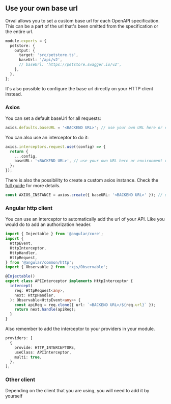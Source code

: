 ## Use your own base url

Orval allows you to set a custom base url for each OpenAPI specification. This can be a part of the url that's been omitted from the specification or the entire url.

```ts
module.exports = {
  petstore: {
    output: {
      target: 'src/petstore.ts',
      baseUrl: '/api/v2',
      // baseUrl: 'https://petstore.swagger.io/v2',
    },
  },
};
```

It's also possible to configure the base url directly on your HTTP client instead.

### Axios

You can set a default baseUrl for all requests:

```ts
axios.defaults.baseURL = '<BACKEND URL>'; // use your own URL here or environment variable
```

You can also use an interceptor to do it:

```ts
axios.interceptors.request.use((config) => {
  return {
    ...config,
    baseURL: '<BACKEND URL>', // use your own URL here or environment variable
  };
});
```

There is also the possibility to create a custom axios instance. Check the [full guide](../guides/custom-axios.md) for more details.

```ts
const AXIOS_INSTANCE = axios.create({ baseURL: '<BACKEND URL>' }); // use your own URL here or environment variable
```

### Angular http client

You can use an interceptor to automatically add the url of your API. Like you would do to add an authorization header.

```ts
import { Injectable } from '@angular/core';
import {
  HttpEvent,
  HttpInterceptor,
  HttpHandler,
  HttpRequest,
} from '@angular/common/http';
import { Observable } from 'rxjs/Observable';

@Injectable()
export class APIInterceptor implements HttpInterceptor {
  intercept(
    req: HttpRequest<any>,
    next: HttpHandler,
  ): Observable<HttpEvent<any>> {
    const apiReq = req.clone({ url: `<BACKEND URL>/${req.url}` });
    return next.handle(apiReq);
  }
}
```

Also remember to add the interceptor to your providers in your module.

```ts
providers: [
  {
    provide: HTTP_INTERCEPTORS,
    useClass: APIInterceptor,
    multi: true,
  },
];
```

### Other client

Depending on the client that you are using, you will need to add it by yourself
